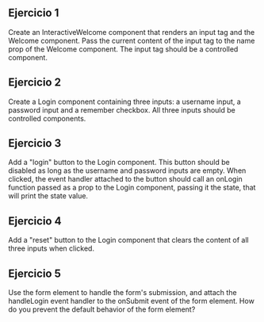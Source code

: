 ## Ejercicio 1

Create an InteractiveWelcome component that renders an input tag and the Welcome component.
Pass the current content of the input tag to the name prop of the Welcome component. The input tag should be a controlled component.

## Ejercicio 2

Create a Login component containing three inputs: a username input, a password input and a remember checkbox. All three inputs should be controlled components.

## Ejercicio 3

Add a "login" button to the Login component. This button should be disabled as long as the username and password inputs are empty.
When clicked, the event handler attached to the button should call an onLogin function passed as a prop to the Login component, passing it the state, that will print the state value.

## Ejercicio 4

Add a "reset" button to the Login component that clears the content of all three inputs when clicked.

## Ejercicio 5

Use the form element to handle the form's submission, and attach the handleLogin event handler to the onSubmit event of the form element. How do you prevent the default behavior of the form element?
